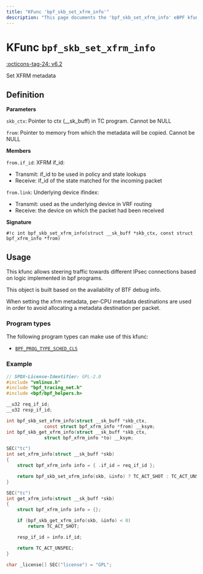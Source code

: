 ```yaml
---
title: "KFunc 'bpf_skb_set_xfrm_info'"
description: "This page documents the 'bpf_skb_set_xfrm_info' eBPF kfunc, including its definition, usage, program types that can use it, and examples."
---
```

# KFunc `bpf_skb_set_xfrm_info`

<!-- [FEATURE_TAG](bpf_skb_set_xfrm_info) -->
[:octicons-tag-24: v6.2](https://github.com/torvalds/linux/commit/94151f5aa9667c562281abeaaa5e89b9d5c17729)
<!-- [/FEATURE_TAG] -->

Set XFRM metadata

## Definition

**Parameters**

`skb_ctx`: Pointer to ctx (__sk_buff) in TC program. Cannot be NULL

`from`: Pointer to memory from which the metadata will be copied. Cannot be NULL

**Members**

`from.if_id`: XFRM if_id:

- Transmit: if_id to be used in policy and state lookups
- Receive: if_id of the state matched for the incoming packet

`from.link`: Underlying device ifindex:

- Transmit: used as the underlying device in VRF routing
- Receive: the device on which the packet had been received

**Signature**

<!-- [KFUNC_DEF] -->
`#!c int bpf_skb_set_xfrm_info(struct __sk_buff *skb_ctx, const struct bpf_xfrm_info *from)`
<!-- [/KFUNC_DEF] -->

## Usage

This kfunc allows steering traffic towards different IPsec connections based on logic implemented in bpf programs.

This object is built based on the availability of BTF debug info.

When setting the xfrm metadata, per-CPU metadata destinations are used in order to avoid allocating a metadata destination per packet.

### Program types

The following program types can make use of this kfunc:

<!-- [KFUNC_PROG_REF] -->
- [`BPF_PROG_TYPE_SCHED_CLS`](../program-type/BPF_PROG_TYPE_SCHED_CLS.md)
<!-- [/KFUNC_PROG_REF] -->

### Example

```c
// SPDX-License-Identifier: GPL-2.0
#include "vmlinux.h"
#include "bpf_tracing_net.h"
#include <bpf/bpf_helpers.h>

__u32 req_if_id;
__u32 resp_if_id;

int bpf_skb_set_xfrm_info(struct __sk_buff *skb_ctx,
			  const struct bpf_xfrm_info *from) __ksym;
int bpf_skb_get_xfrm_info(struct __sk_buff *skb_ctx,
			  struct bpf_xfrm_info *to) __ksym;

SEC("tc")
int set_xfrm_info(struct __sk_buff *skb)
{
	struct bpf_xfrm_info info = { .if_id = req_if_id };

	return bpf_skb_set_xfrm_info(skb, &info) ? TC_ACT_SHOT : TC_ACT_UNSPEC;
}

SEC("tc")
int get_xfrm_info(struct __sk_buff *skb)
{
	struct bpf_xfrm_info info = {};

	if (bpf_skb_get_xfrm_info(skb, &info) < 0)
		return TC_ACT_SHOT;

	resp_if_id = info.if_id;

	return TC_ACT_UNSPEC;
}

char _license[] SEC("license") = "GPL";
```
